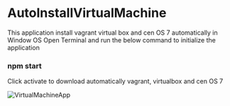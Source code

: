 # AutoInstallVirtualMachine
This application install vagrant virtual box and cen OS 7 automatically in Window OS
Open Terminal and run the below command to initialize the application
### npm start
Click activate to download automatically vagrant, virtualbox and cen OS 7


![VirtualMachineApp](https://user-images.githubusercontent.com/76243036/189713884-fae07ec2-4776-4c4f-8696-ad27240d4b9e.png)
